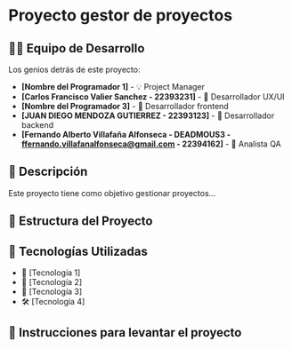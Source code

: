 # Proyecto gestor de proyectos 


## 👨‍💻 Equipo de Desarrollo

Los genios detrás de este proyecto:

- **[Nombre del Programador 1]** - 💡 Project Manager
- **[Carlos Francisco Valier Sanchez - 22393231]** - 🎨 Desarrollador UX/UI
- **[Nombre del Programador 3]** - 🔧 Desarrollador frontend
- **[JUAN DIEGO MENDOZA GUTIERREZ - 22393123]** - 🚀 Desarrollador backend
- **[Fernando Alberto Villafaña Alfonseca - DEADMOUS3 - ffernando.villafanalfonseca@gmail.com - 22394162]** - 🚀 Analista QA 

## 📜 Descripción

Este proyecto tiene como objetivo gestionar proyectos...
## 📂 Estructura del Proyecto


## 📌 Tecnologías Utilizadas

- 🚀 [Tecnología 1]
- 🎨 [Tecnología 2]
- 🔧 [Tecnología 3]
- 🛠️ [Tecnología 4]

## 📌 Instrucciones para levantar el proyecto

